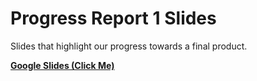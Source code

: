 # Progress Report 1 Slides

Slides that highlight our progress towards a final product.

[**Google Slides (Click Me)**](https://docs.google.com/presentation/d/1dLTfdUjqpIh-sr0QH6XXqJRppK400PCauQl_qsmUHqk/edit?usp=sharing)
